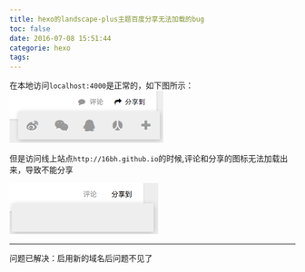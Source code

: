 ```yaml
---
title: hexo的landscape-plus主题百度分享无法加载的bug
toc: false
date: 2016-07-08 15:51:44
categorie: hexo
tags:
---
```


在本地访问`localhost:4000`是正常的，如下图所示：
![](fix-hexo-baidu-share/1467964344131.png)

但是访问线上站点`http://16bh.github.io`的时候,评论和分享的图标无法加载出来，导致不能分享

![](fix-hexo-baidu-share/1467965289616.png)

---
问题已解决：启用新的域名后问题不见了
